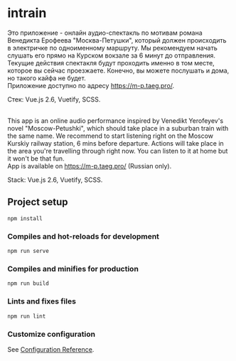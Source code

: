 # intrain
Это приложение - онлайн аудио-спектакль по мотивам романа Венедикта Ерофеева "Москва-Петушки", который должен происходить в электричке по одноименному маршруту.
Мы рекомендуем начать слушать его прямо на Курском вокзале за 6 минут до отправления. Текущие действия спектакля будут проходить именно в том месте, которое вы сейчас проезжаете.
Конечно, вы можете послушать и дома, но такого кайфа не будет.<br>
Приложение доступно по адресу https://m-p.taeg.pro/.

Стек: Vue.js 2.6, Vuetify, SCSS.
<br><br>

This app is an online audio performance inspired by Venedikt Yerofeyev's novel "Moscow-Petushki", which should take place in a suburban train with the same name.
We recommend to start listening right on the Moscow Kurskiy railway station, 6 mins before departure. Actions will take place in the area you're travelling through right now.
You can listen to it at home but it won't be that fun.<br>
App is available on https://m-p.taeg.pro/ (Russian only).

Stack: Vue.js 2.6, Vuetify, SCSS.

## Project setup
```
npm install
```

### Compiles and hot-reloads for development
```
npm run serve
```

### Compiles and minifies for production
```
npm run build
```

### Lints and fixes files
```
npm run lint
```

### Customize configuration
See [Configuration Reference](https://cli.vuejs.org/config/).
